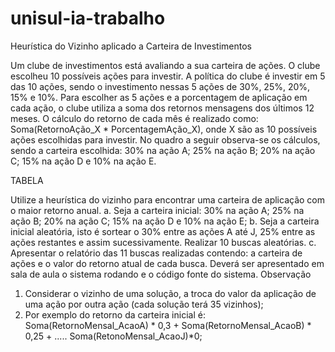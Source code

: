 # unisul-ia-trabalho
Heurística do Vizinho aplicado a Carteira de Investimentos

Um clube de investimentos está avaliando a sua carteira de ações. O clube escolheu 10 possíveis ações para investir. 
A política do clube é investir em 5 das 10 ações, sendo o investimento nessas 5 ações de 30%, 25%, 20%, 15% e 10%. 
Para escolher as 5 ações e a porcentagem de aplicação em cada ação, o clube utiliza a soma dos retornos mensagens dos últimos 12 meses.
O cálculo do retorno de cada mês é realizado como: Soma(RetornoAção_X * PorcentagemAção_X), onde X são as 10 possíveis ações escolhidas para investir. No quadro a seguir observa-se os cálculos, sendo a carteira escolhida: 30% na ação A; 25% na ação B; 20% na ação C; 15% na ação D e 10% na ação E.

TABELA

Utilize a heurística do vizinho para encontrar uma carteira de aplicação com o maior retorno anual.
a.	Seja a carteira inicial: 30% na ação A; 25% na ação B; 20% na ação C; 15% na ação D e 10% na ação E;
b.	Seja a carteira inicial aleatória, isto é sortear o 30% entre as ações A até J, 25% entre as ações restantes e assim sucessivamente. Realizar 10 buscas aleatórias.
c.	Apresentar o relatório das 11 buscas realizadas contendo: a carteira de ações e o valor do retorno atual de cada busca. Deverá ser apresentado em sala de aula o sistema rodando e o código fonte do sistema.
Observação
1.	Considerar o vizinho de uma solução, a troca do valor da aplicação de uma ação por outra ação (cada solução terá 35 vizinhos);
2.	Por exemplo do retorno da carteira inicial é:
Soma(RetornoMensal_AcaoA) * 0,3 + Soma(RetornoMensal_AcaoB) * 0,25 + ..... Soma(RetonoMensal_AcaoJ)*0;

